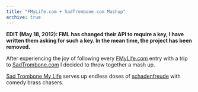 ```yaml
---
title: "FMyLife.com + SadTrombone.com Mashup"
archive: true
---
```


**EDIT (May 18, 2012): FML has changed their API to require a key, I have written them asking for such a key. In the mean time, the project has been removed.**

After experiencing the joy of following every [FMyLife.com](http://www.fmylife.com) entry with a trip to [SadTrombone.com](http://www.sadtrombone.com) I decided to throw together a mash up.

[Sad Trombone My Life](http://www.classicalcode.com/projects/sadtrombonemylife/) serves up endless doses of [schadenfreude](http://en.wikipedia.org/wiki/Schadenfreude) with comedy brass chasers.